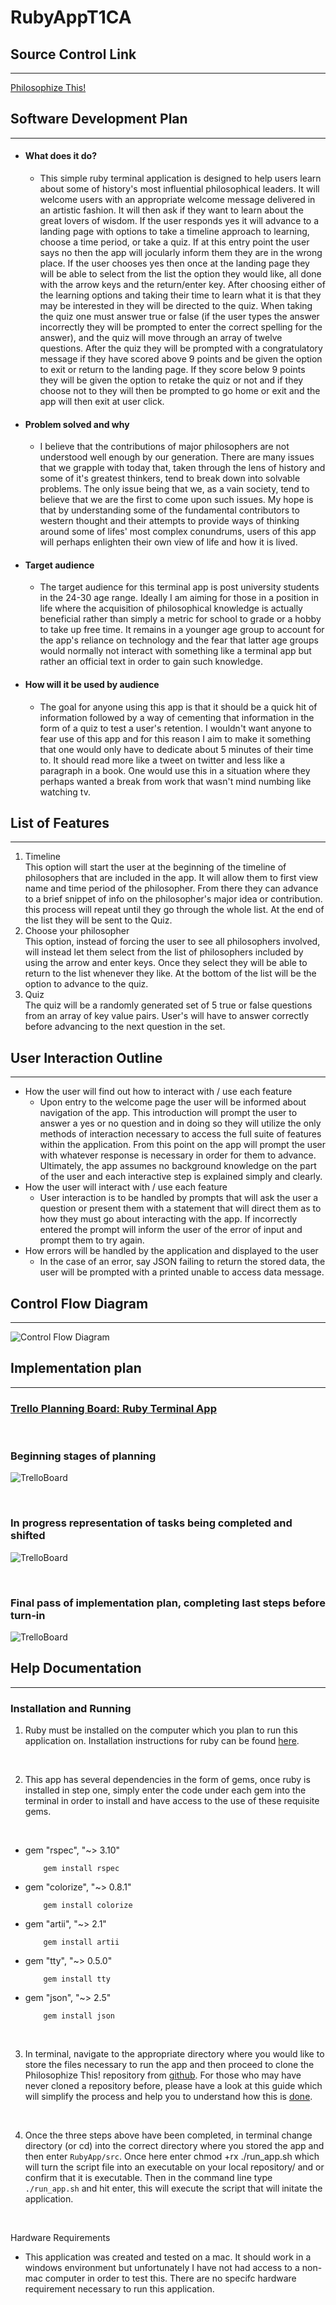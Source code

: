 # RubyAppT1CA

## Source Control Link ##
--- 

[Philosophize This!](https://github.com/Ausiarm/RubyAppT1CA)

## Software Development Plan ## 
---

- #### What does it do? #### 
    - This simple ruby terminal application is designed to help users learn about some of history's most influential philosophical leaders. It will welcome users with an appropriate welcome message delivered in an artistic fashion. It will then ask if they want to learn about the great lovers of wisdom. If the user responds yes it will advance to a landing page with options to take a timeline approach to learning, choose a time period, or take a quiz. If at this entry point the user says no then the app will jocularly inform them they are in the wrong place. If the user chooses yes then once at the landing page they will be able to select from the list the option they would like, all done with the arrow keys and the return/enter key. After choosing either of the learning options and taking their time to learn what it is that they may be interested in they will be directed to the quiz. When taking the quiz one must answer true or false (if the user types the answer incorrectly they will be prompted to enter the correct spelling for the answer), and the quiz will move through an array of twelve questions. After the quiz they will be prompted with a congratulatory message if they have scored above 9 points and be given the option to exit or return to the landing page. If they score below 9 points they will be given the option to retake the quiz or not and if they choose not to they will then be prompted to go home or exit and the app will then exit at user click. 

- #### Problem solved and why #### 
    - I believe that the contributions of major philosophers are not understood well enough by our generation. There are many issues that we grapple with today that, taken through the lens of history and some of it's greatest thinkers, tend to break down into solvable problems. The only issue being that we, as a vain society, tend to believe that we are the first to come upon such issues. My hope is that by understanding some of the fundamental contributors to western thought and their attempts to provide ways of thinking around some of lifes' most complex conundrums, users of this app will perhaps enlighten their own view of life and how it is lived. 

- #### Target audience ####
    - The target audience for this terminal app is post university students in the 24-30 age range. Ideally I am aiming for those in a position in life where the acquisition of philosophical knowledge is actually beneficial rather than simply a metric for school to grade or a hobby to take up free time. It remains in a younger age group to account for the app's reliance on technology and the fear that latter age groups would normally not interact with something like a terminal app but rather an official text in order to gain such knowledge. 

- #### How will it be used by audience #### 
    - The goal for anyone using this app is that it should be a quick hit of information followed by a way of cementing that information in the form of a quiz to test a user's retention. I wouldn't want anyone to fear use of this app and for this reason I aim to make it something that one would only have to dedicate about 5 minutes of their time to. It should read more like a tweet on twitter and less like a paragraph in a book. One would use this in a situation where they perhaps wanted a break from work that wasn't mind numbing like watching tv. 

## List of Features ##
--- 

<ol>
    <li>Timeline</li> This option will start the user at the beginning of the timeline of philosophers that are included in the app. It will allow them to first view name and time period of the philosopher. From there they can advance to a brief snippet of info on the philosopher's major idea or contribution. this process will repeat until they go through the whole list. At the end of the list they will be sent to the Quiz.
    <li>Choose your philosopher</li> This option, instead of forcing the user to see all philosophers involved, will instead let them select from the list of philosophers included by using the arrow and enter keys. Once they select they will be able to return to the list whenever they like. At the bottom of the list will be the option to advance to the quiz. 
    <li>Quiz</li> The quiz will be a randomly generated set of 5 true or false questions from an array of key value pairs. User's will have to answer correctly before advancing to the next question in the set. 
</ol>

## User Interaction Outline ## 
---

- How the user will find out how to interact with / use each feature
    - Upon entry to the welcome page the user will be informed about navigation of the app. This introduction will prompt the user to answer a yes or no question and in doing so they will utilize the only methods of interaction necessary to access the full suite of features within the application. From this point on the app will prompt the user with whatever response is necessary in order for them to advance. Ultimately, the app assumes no background knowledge on the part of the user and each interactive step is explained simply and clearly.
- How the user will interact with / use each feature
    - User interaction is to be handled by prompts that will ask the user a question or present them with a statement that will direct them as to how they must go about interacting with the app. If incorrectly entered the prompt will inform the user of the error of input and prompt them to try again.  
- How errors will be handled by the application and displayed to the user
    - In the case of an error, say JSON failing to return the stored data, the user will be prompted with a printed unable to access data message. 

## Control Flow Diagram ##
---

![Control Flow Diagram](src/images/philo-quiz.png)

## Implementation plan ##
---

### [Trello Planning Board: Ruby Terminal App](https://trello.com/b/04Sm6RTq/philosophizethis) ###

<br>

### Beginning stages of planning ###
![TrelloBoard](src/images/ImplementationPlan.png)

<br>

### In progress representation of tasks being completed and shifted ###
![TrelloBoard](src/images/ImplementationPlan2.png)

<br>

### Final pass of implementation plan, completing last steps before turn-in ###
![TrelloBoard](src/images/ImplementationPlan3.png)


## Help Documentation ##
---

### Installation and Running ###

1. Ruby must be installed on the computer which you plan to run this application on. Installation instructions for ruby can be found [here](https://www.ruby-lang.org/en/downloads/).

<br>

2. This app has several dependencies in the form of gems, once ruby is installed in step one, simply enter the code under each gem into the terminal in order to install and have access to the use of these requisite gems.

<br>

- gem "rspec", "~> 3.10"

    ``` 
        gem install rspec 
    ```

- gem "colorize", "~> 0.8.1"

    ``` 
        gem install colorize 
    ```

- gem "artii", "~> 2.1"

    ``` 
        gem install artii 
    ```

- gem "tty", "~> 0.5.0"

    ``` 
        gem install tty 
    ```

- gem "json", "~> 2.5"

    ``` 
        gem install json 
    ```
<br>

3. In terminal, navigate to the appropriate directory where you would like to store the files necessary to run the app and then proceed to clone the Philosophize This! repository from [github](https://github.com/Ausiarm/RubyAppT1CA). For those who may have never cloned a repository before, please have a look at this guide which will simplify the process and help you to understand how this is [done](https://docs.github.com/en/github/creating-cloning-and-archiving-repositories/cloning-a-repository-from-github/cloning-a-repository). 

<br>

4. Once the three steps above have been completed, in terminal change directory (or cd) into the correct directory where you stored the app and then enter `RubyApp/src`. Once here enter chmod +rx ./run_app.sh which will turn the script file into an executable on your local repository/ and or confirm that it is executable. Then in the command line type `./run_app.sh` and hit enter, this will execute the script that will initate the application. 

<br>

 Hardware Requirements

- This application was created and tested on a mac. It should work in a windows environment but unfortunately I have not had access to a non-mac computer in order to test this. There are no specifc hardware requirement necessary to run this application. 